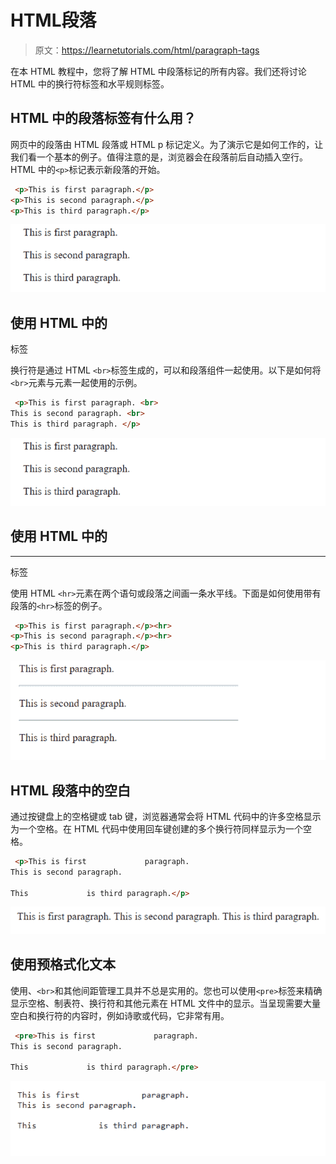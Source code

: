 # HTML段落

> 原文：<https://learnetutorials.com/html/paragraph-tags>

在本 HTML 教程中，您将了解 HTML 中段落标记的所有内容。我们还将讨论 HTML 中的换行符标签和水平规则标签。

## HTML 中的段落标签有什么用？

网页中的段落由 HTML 段落或 HTML p 标记定义。为了演示它是如何工作的，让我们看一个基本的例子。值得注意的是，浏览器会在段落前后自动插入空行。HTML 中的`<p>`标记表示新段落的开始。

```html
 <p>This is first paragraph.</p>  
<p>This is second paragraph.</p>  
<p>This is third paragraph.</p> 

```

![HTML P tag](img/cb2ad467ef876aea4b521774c1dcc0af.png)

## 使用 HTML 中的
标签

换行符是通过 HTML `<br>`标签生成的，可以和段落组件一起使用。以下是如何将`<br>`元素与元素一起使用的示例。

```html
 <p>This is first paragraph. <br>  
This is second paragraph. <br>
This is third paragraph. </p> 

```

![HTML P tag](img/cb2ad467ef876aea4b521774c1dcc0af.png)

## 使用 HTML 中的

* * *

标签

使用 HTML `<hr>`元素在两个语句或段落之间画一条水平线。下面是如何使用带有段落的`<hr>`标签的例子。

```html
 <p>This is first paragraph.</p><hr>  
<p>This is second paragraph.</p><hr>
<p>This is third paragraph.</p> 

```

![HTML br tag](img/8054e468eb8a403e92ee722f5bd00347.png)

## HTML 段落中的空白

通过按键盘上的空格键或 tab 键，浏览器通常会将 HTML 代码中的许多空格显示为一个空格。在 HTML 代码中使用回车键创建的多个换行符同样显示为一个空格。

```html
 <p>This is first             paragraph.
This is second paragraph.

This             is third paragraph.</p> 

```

![HTML P tag](img/6e58159d74fe3a295310cf0a863caa3e.png)

## 使用预格式化文本

使用、`<br>`和其他间距管理工具并不总是实用的。您也可以使用`<pre>`标签来精确显示空格、制表符、换行符和其他元素在 HTML 文件中的显示。当呈现需要大量空白和换行符的内容时，例如诗歌或代码，它非常有用。

```html
 <pre>This is first             paragraph.
This is second paragraph.

This             is third paragraph.</pre> 

```

![HTML Pre tag](img/8b6a467f7af9219d29eca94dbb67cac3.png)